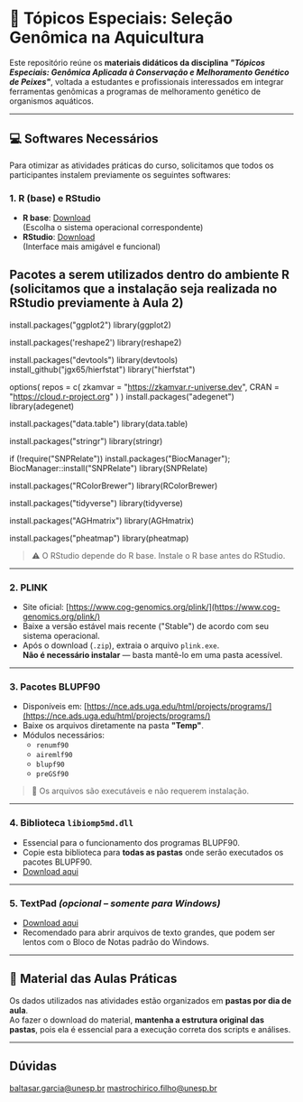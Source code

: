 # 🧬 Tópicos Especiais: Seleção Genômica na Aquicultura

Este repositório reúne os **materiais didáticos da disciplina _"Tópicos Especiais: Genômica Aplicada à Conservação e Melhoramento Genético de Peixes"_**, voltada a estudantes e profissionais interessados em integrar ferramentas genômicas a programas de melhoramento genético de organismos aquáticos.

---

## 💻 Softwares Necessários

Para otimizar as atividades práticas do curso, solicitamos que todos os participantes instalem previamente os seguintes softwares:

### 1. R (base) e RStudio
- **R base**: [Download](https://brieger.esalq.usp.br/CRAN/)  
  (Escolha o sistema operacional correspondente)
- **RStudio**: [Download](https://posit.co/download/rstudio-desktop/)  
  (Interface mais amigável e funcional)

## Pacotes a serem utilizados dentro do ambiente R (solicitamos que a instalação seja realizada no RStudio previamente à Aula 2)
install.packages("ggplot2")
library(ggplot2)

install.packages('reshape2')
library(reshape2)

install.packages("devtools")
library(devtools)
install_github("jgx65/hierfstat")
library("hierfstat")

options(
  repos = c(
    zkamvar = "https://zkamvar.r-universe.dev",
    CRAN = "https://cloud.r-project.org"
  )
)
install.packages("adegenet")
library(adegenet)

install.packages("data.table")
library(data.table)

install.packages("stringr")
library(stringr)

if (!require("SNPRelate")) install.packages("BiocManager"); BiocManager::install("SNPRelate")
library(SNPRelate)

install.packages("RColorBrewer")
library(RColorBrewer)

install.packages("tidyverse")
library(tidyverse)

install.packages("AGHmatrix")
library(AGHmatrix)

install.packages("pheatmap")
library(pheatmap)

> ⚠️ O RStudio depende do R base. Instale o R base antes do RStudio.


---

### 2. PLINK
- Site oficial: [https://www.cog-genomics.org/plink/](https://www.cog-genomics.org/plink/)
- Baixe a versão estável mais recente ("Stable") de acordo com seu sistema operacional.
- Após o download (`.zip`), extraia o arquivo `plink.exe`.  
  **Não é necessário instalar** — basta mantê-lo em uma pasta acessível.

---

### 3. Pacotes BLUPF90
- Disponíveis em: [https://nce.ads.uga.edu/html/projects/programs/](https://nce.ads.uga.edu/html/projects/programs/)
- Baixe os arquivos diretamente na pasta **"Temp"**.
- Módulos necessários:
  - `renumf90`
  - `airemlf90`
  - `blupf90`
  - `preGSf90`

> 📁 Os arquivos são executáveis e não requerem instalação.

---

### 4. Biblioteca `libiomp5md.dll`
- Essencial para o funcionamento dos programas BLUPF90.
- Copie esta biblioteca para **todas as pastas** onde serão executados os pacotes BLUPF90.
- [Download aqui](https://pt.dll-files.com/download/3a7902626cddec83a3da541a96118b46/libiomp5md.dll.html?c=ZFZVcSs5RE9jOTAwMjdpeGlWS3dkUT09)

---

### 5. TextPad *(opcional – somente para Windows)*
- [Download aqui](https://www.textpad.com/download)
- Recomendado para abrir arquivos de texto grandes, que podem ser lentos com o Bloco de Notas padrão do Windows.

---

## 📂 Material das Aulas Práticas

Os dados utilizados nas atividades estão organizados em **pastas por dia de aula**.  
Ao fazer o download do material, **mantenha a estrutura original das pastas**, pois ela é essencial para a execução correta dos scripts e análises.

---

## Dúvidas

baltasar.garcia@unesp.br
mastrochirico.filho@unesp.br
